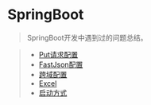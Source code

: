 # SpringBoot

> SpringBoot开发中遇到过的问题总结。  

> * [Put请求配置](../springboot/put-config.md)
> * [FastJson配置](../springboot/fastjson-config.md)
> * [跨域配置](../springboot/cors-config.md)
> * [Excel](../springboot/excel.md)
> * [启动方式](../springboot/run.md)